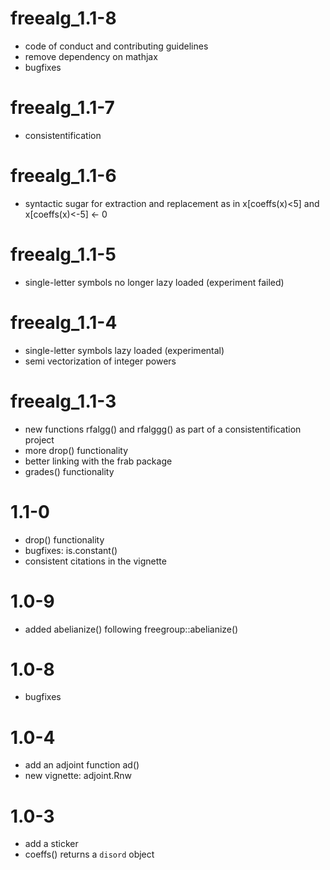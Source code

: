# freealg_1.1-8

- code of conduct and contributing guidelines
- remove dependency on mathjax
- bugfixes

# freealg_1.1-7

- consistentification

# freealg_1.1-6

- syntactic sugar for extraction and replacement as in x[coeffs(x)<5]
  and x[coeffs(x)<-5] <- 0

# freealg_1.1-5

- single-letter symbols no longer lazy loaded (experiment failed)

# freealg_1.1-4
- single-letter symbols lazy loaded (experimental)
- semi vectorization of integer powers

# freealg_1.1-3

- new functions rfalgg() and rfalggg() as part of a consistentification project
- more drop() functionality
- better linking with the frab package
- grades() functionality


# 1.1-0

- drop() functionality
- bugfixes: is.constant()
- consistent citations in the vignette

# 1.0-9

- added abelianize() following freegroup::abelianize()

# 1.0-8

- bugfixes

# 1.0-4

- add an adjoint function ad()
- new vignette: adjoint.Rnw

# 1.0-3

- add a sticker
- coeffs() returns a `disord` object



